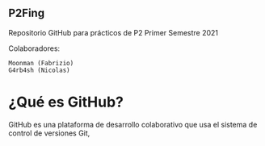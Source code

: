 ## P2Fing
Repositorio GitHub para prácticos de P2 Primer Semestre 2021

Colaboradores:

    Moonman (Fabrizio)
    G4rb4sh (Nicolas)

# ¿Qué es GitHub?

GitHub es una plataforma de desarrollo colaborativo que usa el sistema de control de versiones Git,

